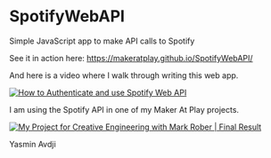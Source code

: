 # SpotifyWebAPI
Simple JavaScript app to make API calls to Spotify

See it in action here: https://makeratplay.github.io/SpotifyWebAPI/

And here is a video where I walk through writing this web app.

[![How to Authenticate and use Spotify Web API](https://img.youtube.com/vi/1vR3m0HupGI/0.jpg)](https://youtu.be/1vR3m0HupGI "How to Authenticate and use Spotify Web API")


I am using the Spotify API in one of my Maker At Play projects.

[![My Project for Creative Engineering with Mark Rober | Final Result](https://img.youtube.com/vi/isom4NREq14/0.jpg)](https://youtu.be/isom4NREq14 "My Project for Creative Engineering with Mark Rober | Final Result")

Yasmin Avdji 